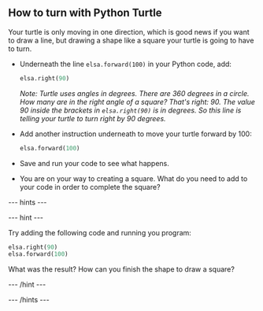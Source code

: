 ## How to turn with Python Turtle

Your turtle is only moving in one direction, which is good news if you want to draw a line, but drawing a shape like a square your turtle is going to have to turn.

- Underneath the line `elsa.forward(100)` in your Python code, add:

  ```python
  elsa.right(90)
  ```
  
  *Note: Turtle uses angles in degrees. There are 360 degrees in a circle. How many are in the right angle of a square? That's right: 90. The value 90 inside the brackets in `elsa.right(90)` is in degrees. So this line is telling your turtle to turn right by 90 degrees.*
  
- Add another instruction underneath to move your turtle forward by 100:   

  ```python
  elsa.forward(100)
  ```
  
- Save and run your code to see what happens.

- You are on your way to creating a square. What do you need to add to your code in order to complete the square?

--- hints ---

--- hint ---

Try adding the following code and running you program:

```python
elsa.right(90)
elsa.forward(100)
```

What was the result? How can you finish the shape to draw a square?

--- /hint ---

--- /hints ---
